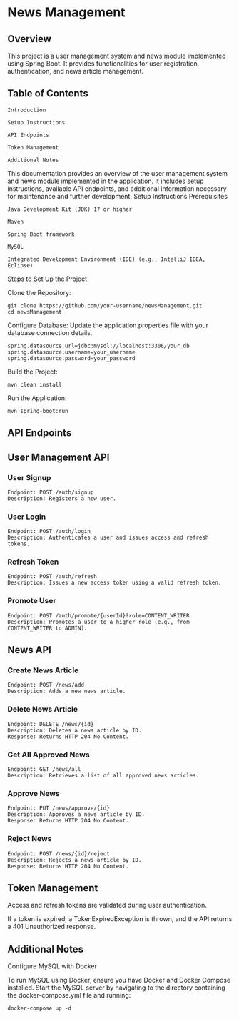 # News Management
## Overview
This project is a user management system and news module implemented using Spring Boot. It provides functionalities for user registration, authentication, and news article management.

## Table of Contents
    Introduction
    
    Setup Instructions
    
    API Endpoints
    
    Token Management
    
    Additional Notes

This documentation provides an overview of the user management system and news module implemented in the application. It includes setup instructions, available API endpoints, and additional information necessary for maintenance and further development.
Setup Instructions
Prerequisites

    Java Development Kit (JDK) 17 or higher

    Maven

    Spring Boot framework

    MySQL

    Integrated Development Environment (IDE) (e.g., IntelliJ IDEA, Eclipse)

Steps to Set Up the Project

Clone the Repository:

    git clone https://github.com/your-username/newsManagement.git
    cd newsManagement

Configure Database:
    Update the application.properties file with your database connection details.

    spring.datasource.url=jdbc:mysql://localhost:3306/your_db
    spring.datasource.username=your_username
    spring.datasource.password=your_password

Build the Project:

    mvn clean install

Run the Application:

    mvn spring-boot:run
    
## API Endpoints
## User Management API

 ### User Signup
  
    Endpoint: POST /auth/signup
    Description: Registers a new user.

  ### User Login
  
    Endpoint: POST /auth/login
    Description: Authenticates a user and issues access and refresh tokens.

  ### Refresh Token
  
    Endpoint: POST /auth/refresh
    Description: Issues a new access token using a valid refresh token.

  ### Promote User
  
    Endpoint: POST /auth/promote/{userId}?role=CONTENT_WRITER
    Description: Promotes a user to a higher role (e.g., from CONTENT_WRITER to ADMIN).

## News API

  ### Create News Article
  
    Endpoint: POST /news/add
    Description: Adds a new news article.

  ### Delete News Article

    Endpoint: DELETE /news/{id}
    Description: Deletes a news article by ID.
    Response: Returns HTTP 204 No Content.

  ### Get All Approved News

    Endpoint: GET /news/all
    Description: Retrieves a list of all approved news articles.

  ### Approve News

    Endpoint: PUT /news/approve/{id}
    Description: Approves a news article by ID.
    Response: Returns HTTP 204 No Content.

  ### Reject News

    Endpoint: POST /news/{id}/reject
    Description: Rejects a news article by ID.
    Response: Returns HTTP 204 No Content.

## Token Management

  Access and refresh tokens are validated during user authentication.

  If a token is expired, a TokenExpiredException is thrown, and the API returns a 401 Unauthorized response.

## Additional Notes
  Configure MySQL with Docker

  To run MySQL using Docker, ensure you have Docker and Docker Compose installed. Start the MySQL server by navigating to the directory containing the docker-compose.yml file and running:

    docker-compose up -d
